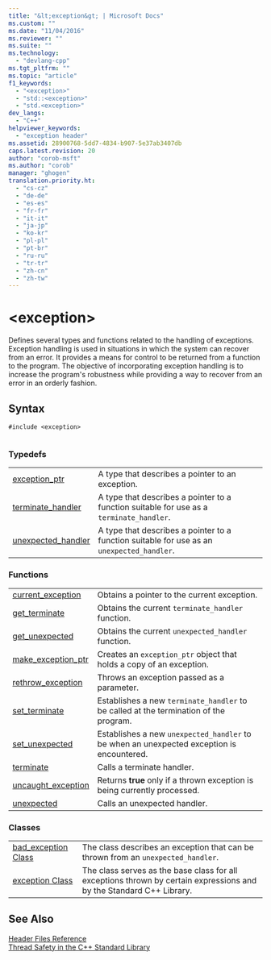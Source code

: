 ```yaml
---
title: "&lt;exception&gt; | Microsoft Docs"
ms.custom: ""
ms.date: "11/04/2016"
ms.reviewer: ""
ms.suite: ""
ms.technology: 
  - "devlang-cpp"
ms.tgt_pltfrm: ""
ms.topic: "article"
f1_keywords: 
  - "<exception>"
  - "std::<exception>"
  - "std.<exception>"
dev_langs: 
  - "C++"
helpviewer_keywords: 
  - "exception header"
ms.assetid: 28900768-5dd7-4834-b907-5e37ab3407db
caps.latest.revision: 20
author: "corob-msft"
ms.author: "corob"
manager: "ghogen"
translation.priority.ht: 
  - "cs-cz"
  - "de-de"
  - "es-es"
  - "fr-fr"
  - "it-it"
  - "ja-jp"
  - "ko-kr"
  - "pl-pl"
  - "pt-br"
  - "ru-ru"
  - "tr-tr"
  - "zh-cn"
  - "zh-tw"
---
```

# &lt;exception&gt;
Defines several types and functions related to the handling of exceptions. Exception handling is used in situations in which the system can recover from an error. It provides a means for control to be returned from a function to the program. The objective of incorporating exception handling is to increase the program's robustness while providing a way to recover from an error in an orderly fashion.  
  
## Syntax  
  
```  
#include <exception>  
  
```  
  
### Typedefs  
  
|||  
|-|-|  
|[exception_ptr](../standard-library/exception-typedefs.md#exception_ptr)|A type that describes a pointer to an exception.|  
|[terminate_handler](../standard-library/exception-typedefs.md#terminate_handler)|A type that describes a pointer to a function suitable for use as a `terminate_handler`.|  
|[unexpected_handler](../standard-library/exception-typedefs.md#unexpected_handler)|A type that describes a pointer to a function suitable for use as an `unexpected_handler`.|  
  
### Functions  
  
|||  
|-|-|  
|[current_exception](../standard-library/exception-functions.md#current_exception)|Obtains a pointer to the current exception.|  
|[get_terminate](../standard-library/exception-functions.md#get_terminate)|Obtains the current `terminate_handler` function.|  
|[get_unexpected](../standard-library/exception-functions.md#get_unexpected)|Obtains the current `unexpected_handler` function.|  
|[make_exception_ptr](../standard-library/exception-functions.md#make_exception_ptr)|Creates an `exception_ptr` object that holds a copy of an exception.|  
|[rethrow_exception](../standard-library/exception-functions.md#rethrow_exception)|Throws an exception passed as a parameter.|  
|[set_terminate](../standard-library/exception-functions.md#set_terminate)|Establishes a new `terminate_handler` to be called at the termination of the program.|  
|[set_unexpected](../standard-library/exception-functions.md#set_unexpected)|Establishes a new `unexpected_handler` to be when an unexpected exception is encountered.|  
|[terminate](../standard-library/exception-functions.md#terminate)|Calls a terminate handler.|  
|[uncaught_exception](../standard-library/exception-functions.md#uncaught_exception)|Returns **true** only if a thrown exception is being currently processed.|  
|[unexpected](../standard-library/exception-functions.md#unexpected)|Calls an unexpected handler.|  
  
### Classes  
  
|||  
|-|-|  
|[bad_exception Class](../standard-library/bad-exception-class.md)|The class describes an exception that can be thrown from an `unexpected_handler`.|  
|[exception Class](../standard-library/exception-class.md)|The class serves as the base class for all exceptions thrown by certain expressions and by the Standard C++ Library.|  
  
## See Also  
 [Header Files Reference](../standard-library/cpp-standard-library-header-files.md)   
 [Thread Safety in the C++ Standard Library](../standard-library/thread-safety-in-the-cpp-standard-library.md)

